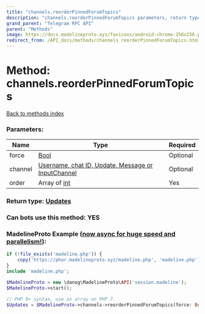```yaml
---
title: "channels.reorderPinnedForumTopics"
description: "channels.reorderPinnedForumTopics parameters, return type and example"
grand_parent: "Telegram RPC API"
parent: "Methods"
image: https://docs.madelineproto.xyz/favicons/android-chrome-256x256.png
redirect_from: /API_docs/methods/channels_reorderPinnedForumTopics.html
---
```

# Method: channels.reorderPinnedForumTopics
[Back to methods index](index.html)



### Parameters:

| Name     |    Type       | Required |
|----------|---------------|----------|
|force|[Bool](/API_docs/types/Bool.html) | Optional|
|channel|[Username, chat ID, Update, Message or InputChannel](/API_docs/types/InputChannel.html) | Optional|
|order|Array of [int](/API_docs/types/int.html) | Yes|


### Return type: [Updates](/API_docs/types/Updates.html)

### Can bots use this method: **YES**


### MadelineProto Example ([now async for huge speed and parallelism!](https://docs.madelineproto.xyz/docs/ASYNC.html)):


```php
if (!file_exists('madeline.php')) {
    copy('https://phar.madelineproto.xyz/madeline.php', 'madeline.php');
}
include 'madeline.php';

$MadelineProto = new \danog\MadelineProto\API('session.madeline');
$MadelineProto->start();

// PHP 8+ syntax, use an array on PHP 7.
$Updates = $MadelineProto->channels->reorderPinnedForumTopics(force: Bool, channel: InputChannel, order: [int, int], );
```

